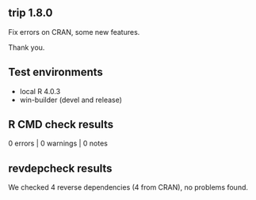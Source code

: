## trip 1.8.0

Fix errors on CRAN, some new features. 

Thank you. 


## Test environments

* local R 4.0.3
* win-builder (devel and release)

## R CMD check results

0 errors | 0 warnings | 0 notes

## revdepcheck results

We checked 4 reverse dependencies (4 from CRAN), no problems found. 

